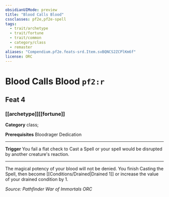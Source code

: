 ```yaml
---
obsidianUIMode: preview
title: "Blood Calls Blood"
cssclasses: pf2e,pf2e-spell
tags:
  - trait/archetype
  - trait/fortune
  - trait/common
  - category/class
  - remaster
aliases: "Compendium.pf2e.feats-srd.Item.svBQNCS2ZCPlKm6f"
license: ORC
---
```

# Blood Calls Blood `pf2:r`
## Feat 4
### [[archetype]][[fortune]]

**Category** class; 



**Prerequisites** Bloodrager Dedication
* * *
**Trigger** You fail a flat check to Cast a Spell or your spell would be disrupted by another creature's reaction.

* * *

The magical potency of your blood will not be denied. You finish Casting the Spell, then become [[Conditions/Drained|Drained 1]] or increase the value of your drained condition by 1.

*Source: Pathfinder War of Immortals*
*ORC*